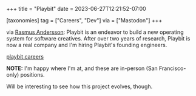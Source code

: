 +++
title = "Playbit"
date = 2023-06-27T12:21:52-07:00

[taxonomies]
tag = ["Careers", "Dev"]
via = ["Mastodon"]
+++

via [Rasmus Andersson](https://mastodon.social/@rsms/110617120973955870): Playbit is an endeavor to build a new operating system for software creatives. After over two years of research, Playbit is now a real company and I'm hiring Playbit's founding engineers.

<!-- more -->

[playbit careers](https://playb.it/careers/)

**NOTE:** I'm happy where I'm at, and these are in-person (San Francisco-only) positions.

Will be interesting to see how this project evolves, though.
